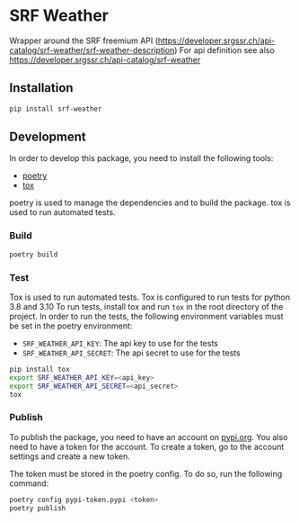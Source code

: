 # SRF Weather
Wrapper around the SRF freemium API (https://developer.srgssr.ch/api-catalog/srf-weather/srf-weather-description)
For api definition see also https://developer.srgssr.ch/api-catalog/srf-weather


## Installation
~~~ bash
pip install srf-weather
~~~

## Development
In order to develop this package, you need to install the following tools:
* [poetry](https://python-poetry.org/docs/#installation)
* [tox](https://tox.readthedocs.io/en/latest/install.html)

poetry is used to manage the dependencies and to build the package.
tox is used to run automated tests.


### Build
~~~ bash
poetry build
~~~

### Test
Tox is used to run automated tests. Tox is configured to run tests for python 3.8 and 3.10
To run tests, install tox and run `tox` in the root directory of the project.
In order to run the tests, the following environment variables must be set in the poetry environment:
* `SRF_WEATHER_API_KEY`: The api key to use for the tests
* `SRF_WEATHER_API_SECRET`: The api secret to use for the tests
~~~ bash
pip install tox
export SRF_WEATHER_API_KEY=<api_key>
export SRF_WEATHER_API_SECRET=<api_secret>
tox
~~~

### Publish
To publish the package, you need to have an account on [pypi.org](https://pypi.org/).
You also need to have a token for the account. To create a token, go to the account settings and create a new token.

The token must be stored in the poetry config. To do so, run the following command:
~~~ bash
poetry config pypi-token.pypi <token>
poetry publish
~~~



